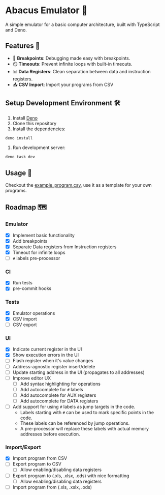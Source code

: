 # Abacus Emulator 🧮

A simple emulator for a basic computer architecture, built with TypeScript and
Deno.

## Features 🎉

- 🛑 **Breakpoints**: Debugging made easy with breakpoints.
- ⏲️ **Timeouts**: Prevent infinite loops with built-in timeouts.
- 📊 **Data Registers**: Clean separation between data and instruction
    registers.
- 📤 **CSV Import**: Import your programs from CSV

<!-- - 🏷️ **Label Support**: Support for `#`
labels as jump targets in your code. -->

<!-- - 🌈 **Editor Enhancements**: Syntax highlighting
and autocomplete for operations, labels, AUX, and DATA registers. -->

<!-- - 📤 **Spreadsheet Import/Export**:
Import/Export your programs from/to .csv, .xls, .xlsx, .ods -->

## Setup Development Environment 🛠️

1. Install [Deno](https://deno.land/manual/getting_started/installation)
1. Clone this repository
1. Install the dependencies:

```bash
deno install
```

1. Run development server:

```bash
deno task dev
```

## Usage 🚀

Checkout the [example_program.csv](test/fixtures/example_program.csv), use it as
a template for your own programs.

## Roadmap 🗺️

### Emulator

- [x] Implement basic functionality
- [x] Add breakpoints
- [x] Separate Data registers from Instruction registers
- [x] Timeout for infinite loops
- [ ] `#` labels pre-processor

### CI

- [x] Run tests
- [x] pre-commit hooks

### Tests

- [x] Emulator operations
- [x] CSV import
- [ ] CSV export

### UI

- [x] Indicate current register in the UI
- [x] Show execution errors in the UI
- [ ] Flash register when it's value changes
- [ ] Address-agnostic register insert/delete
- [ ] Update starting address in the UI (propagates to all addresses)
- [ ] Improve editor UX
    - [ ] Add syntax highlighting for operations
    - [ ] Add autocomplete for `#` labels
    - [ ] Add autocomplete for AUX registers
    - [ ] Add autocomplete for DATA registers
- [ ] Add support for using `#` labels as jump targets in the code.
    - Labels starting with `#` can be used to mark specific points in the code.
    - These labels can be referenced by jump operations.
    - A pre-processor will replace these labels with actual memory addresses
        before execution.

### Import/Export

- [x] Import program from CSV
- [ ] Export program to CSV
    - [ ] Allow enabling/disabling data registers
- [ ] Export program to (.xls, .xlsx, .ods) with nice formatting
    - [ ] Allow enabling/disabling data registers
- [ ] Import program from (.xls, .xslx, .ods)
